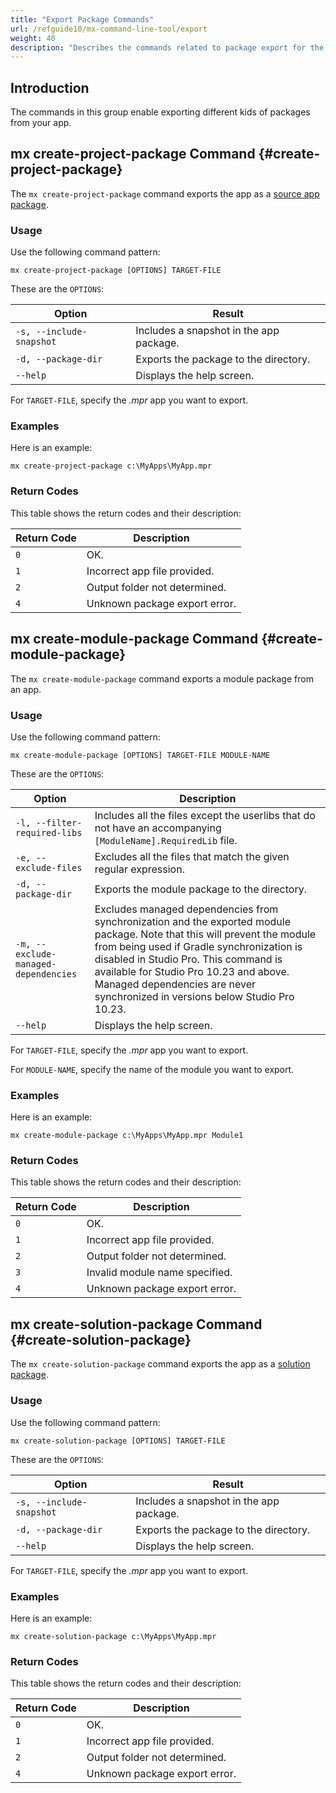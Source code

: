 ```yaml
---
title: "Export Package Commands"
url: /refguide10/mx-command-line-tool/export
weight: 40
description: "Describes the commands related to package export for the mx command-line tool."
---
```


## Introduction

The commands in this group enable exporting different kids of packages from your app.

## mx create-project-package Command {#create-project-package}

The `mx create-project-package` command exports the app as a [source app package](/refguide10/export-app-package-dialog/).

### Usage

Use the following command pattern:

`mx create-project-package [OPTIONS] TARGET-FILE`

These are the `OPTIONS`:

| Option | Result |
| --- | --- |
| `-s, --include-snapshot` | Includes a snapshot in the app package. |
| `-d, --package-dir` | Exports the package to the directory. |
| `--help` | Displays the help screen. |

For `TARGET-FILE`, specify the *.mpr* app you want to export.

### Examples

Here is an example:

`mx create-project-package c:\MyApps\MyApp.mpr` 

### Return Codes

This table shows the return codes and their description:

| Return Code | Description |
| --- | --- |
| `0` | OK. |
| `1` | Incorrect app file provided. |
| `2` | Output folder not determined. |
| `4` | Unknown package export error. |

## mx create-module-package Command {#create-module-package}

The `mx create-module-package` command exports a module package from an app.

### Usage

Use the following command pattern:

`mx create-module-package [OPTIONS] TARGET-FILE MODULE-NAME`

These are the `OPTIONS`:

| Option | Description |
| --- | --- |
| `-l, --filter-required-libs` | Includes all the files except the userlibs that do not have an accompanying `[ModuleName].RequiredLib` file. | 
| `-e, --exclude-files` | Excludes all the files that match the given regular expression. |
| `-d, --package-dir` | Exports the module package to the directory. |
| `-m, --exclude-managed-dependencies` | Excludes managed dependencies from synchronization and the exported module package. Note that this will prevent the module from being used if Gradle synchronization is disabled in Studio Pro. This command is available for Studio Pro 10.23 and above. Managed dependencies are never synchronized in versions below Studio Pro 10.23. |
| `--help` | Displays the help screen. |

For `TARGET-FILE`, specify the *.mpr* app you want to export.

For `MODULE-NAME`, specify the name of the module you want to export.

### Examples

Here is an example:

`mx create-module-package c:\MyApps\MyApp.mpr Module1` 

### Return Codes

This table shows the return codes and their description:

| Return Code | Description |
| --- | --- |
| `0` | OK. |
| `1` | Incorrect app file provided. |
| `2` | Output folder not determined. |
| `3` | Invalid module name specified. |
| `4` | Unknown package export error. |

## mx create-solution-package Command {#create-solution-package}

The `mx create-solution-package` command exports the app as a [solution package](/refguide10/export-app-package-dialog/).

### Usage

Use the following command pattern:

`mx create-solution-package [OPTIONS] TARGET-FILE`

These are the `OPTIONS`:

| Option | Result |
| --- | --- |
| `-s, --include-snapshot` | Includes a snapshot in the app package. |
| `-d, --package-dir` | Exports the package to the directory. |
| `--help` | Displays the help screen. |

For `TARGET-FILE`, specify the *.mpr* app you want to export.

### Examples

Here is an example:

`mx create-solution-package c:\MyApps\MyApp.mpr` 

### Return Codes

This table shows the return codes and their description:

| Return Code | Description |
| --- | --- |
| `0` | OK. |
| `1` | Incorrect app file provided. |
| `2` | Output folder not determined. |
| `4` | Unknown package export error. |
